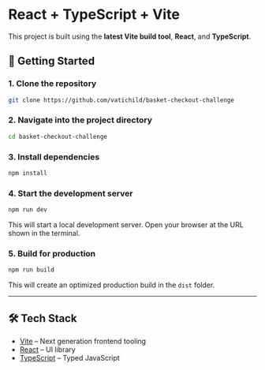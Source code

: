 # React + TypeScript + Vite

This project is built using the **latest Vite build tool**, **React**, and **TypeScript**.

## 🚀 Getting Started

### 1. Clone the repository
```bash
git clone https://github.com/vatichild/basket-checkout-challenge
````

### 2. Navigate into the project directory

```bash
cd basket-checkout-challenge
```

### 3. Install dependencies

```bash
npm install
```

### 4. Start the development server

```bash
npm run dev
```

This will start a local development server. Open your browser at the URL shown in the terminal.

### 5. Build for production

```bash
npm run build
```

This will create an optimized production build in the `dist` folder.

---

## 🛠 Tech Stack

* [Vite](https://vitejs.dev/) – Next generation frontend tooling
* [React](https://reactjs.org/) – UI library
* [TypeScript](https://www.typescriptlang.org/) – Typed JavaScript

